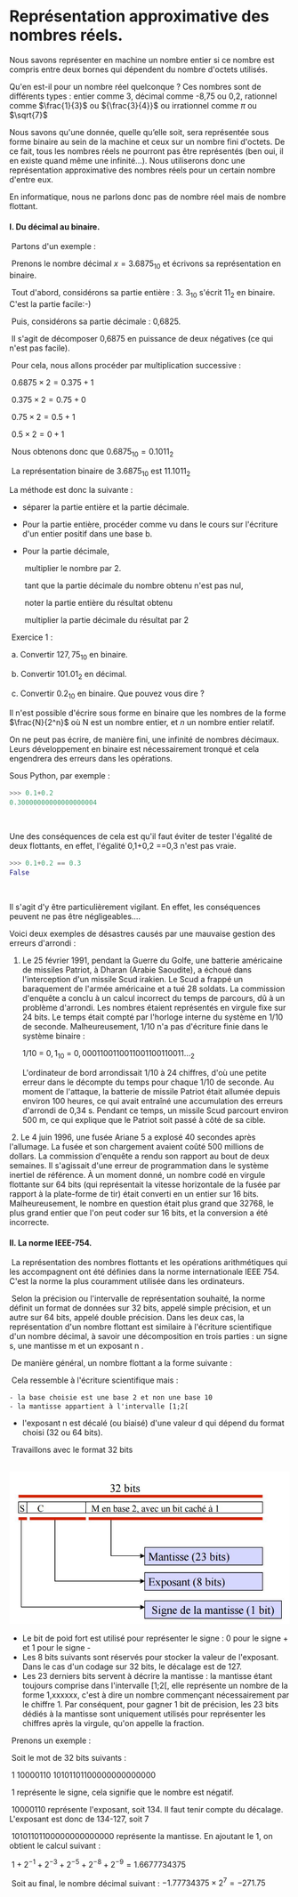 # Représentation approximative des nombres réels.



Nous savons représenter en machine un nombre entier si ce nombre est compris entre deux bornes qui dépendent du nombre d'octets utilisés.

 Qu'en est-il pour un nombre réel quelconque ? Ces nombres sont de différents types : entier comme 3, décimal comme -8,75 ou 0,2, rationnel comme $\frac{1}{3}$ ou ${\frac{3}{4}}$ ou  irrationnel comme $\pi$ ou $\sqrt{7}$

Nous savons qu'une donnée, quelle qu’elle soit, sera représentée sous forme binaire au sein de la machine et ceux sur un nombre fini d'octets. De ce fait, tous les nombres réels ne pourront pas être représentés (ben oui, il en existe quand même une infinité...). Nous utiliserons donc une représentation approximative des nombres réels pour un certain nombre d'entre eux. 

En informatique, nous ne parlons donc pas de nombre réel mais de nombre flottant. 

#### I. Du décimal au binaire.

​	Partons d'un exemple :

​	Prenons le nombre décimal $x=3.6875_{10}$  et écrivons sa représentation en binaire.

​	Tout d'abord, considérons sa partie entière : 3. $3_{10}$ s'écrit  $11_2$ en binaire. C'est la partie facile:-)

​	Puis, considérons sa partie décimale : 0,6825. 

​	Il s'agit de décomposer 0,6875 en puissance de deux négatives (ce qui n'est pas facile). 

​	Pour cela, nous allons procéder par multiplication successive :

​	$0.6875\times2=0.375+1$

​	$0.375\times2=0.75+0$

​	$0.75\times2=0.5+1$

​	$0.5\times2=0+1$

​	Nous obtenons donc que $0.6875_{10}=0.1011_2$

​	La représentation binaire de $3.6875_{10}$ est $11.1011_2$

La méthode est donc la suivante : 

- séparer la partie entière et la partie décimale.

- Pour la partie entière, procéder comme vu dans le cours sur l'écriture d'un entier positif dans une base b.   	

- Pour la partie décimale,	

  ​		multiplier le nombre par 2.  	

  ​		 tant que la partie décimale du nombre obtenu n'est pas nul,  	

  ​			noter la partie entière du résultat obtenu  		

  ​                        multiplier la partie décimale du résultat par 2



​	Exercice 1 :

​	a. Convertir  $127,75_{10}$ en binaire. 

​	b. Convertir  $101.01_2$ en décimal. 

​	c. Convertir  $0.2_{10}$ en binaire. Que pouvez vous dire ?



Il n'est possible d'écrire sous forme en binaire que les nombres de la forme $\frac{N}{2^n}$ où N est un nombre 	entier, et $n$ un nombre entier relatif.

On ne peut pas écrire, de manière fini, une infinité de  nombres décimaux. Leurs développement en 	binaire est nécessairement tronqué et cela engendrera des erreurs dans les opérations. 



Sous Python, par exemple : 

```python
>>> 0.1+0.2
0.30000000000000000004
```

​	



Une des conséquences de cela est qu'il faut éviter de tester l'égalité de deux flottants, en effet, l'égalité 0,1+0,2 ==0,3 n'est pas vraie. 

```python
>>> 0.1+0.2 == 0.3
False
```

​	



Il s'agit d'y être particulièrement vigilant. En effet, les conséquences peuvent ne pas être 	négligeables....

Voici deux exemples de désastres causés par une mauvaise gestion des erreurs d'arrondi :

 1. Le 25 février 1991, pendant la Guerre du Golfe, une batterie américaine de missiles Patriot, à Dharan (Arabie Saoudite), a échoué dans l'interception d'un missile Scud irakien. Le Scud a frappé un baraquement de l'armée américaine et a tué 28 soldats. La commission d'enquête a conclu à un calcul incorrect du temps de parcours, dû à un problème d'arrondi. Les nombres étaient représentés en virgule fixe sur 24 bits. Le temps était compté par l'horloge interne du système en 1/10 de seconde. Malheureusement, 1/10 n'a pas d'écriture finie dans le système binaire : 

    1/10 = $0,1_{10}$ = $0,0001100110011001100110011..._2$

    L'ordinateur de bord arrondissait 1/10 à 24 chiffres, d'où une petite erreur dans le décompte du temps pour chaque 1/10 de seconde. Au moment de l'attaque, la batterie de missile Patriot était allumée depuis environ 100 heures, ce qui avait entraîné une accumulation des erreurs d'arrondi de 0,34 s. 	Pendant ce temps, un missile Scud parcourt environ 500 m, ce qui explique que le Patriot soit passé à côté de sa cible.



​	2. Le 4 juin 1996, une fusée Ariane 5 a explosé 40 secondes après l'allumage. La fusée et son 		 	chargement avaient coûté 500 millions de dollars. La commission d'enquête a rendu son rapport au 	bout de deux semaines. Il s'agissait d'une erreur de programmation dans le système inertiel de 	  	référence. À un moment donné, un nombre codé en virgule flottante sur 64 bits (qui représentait la 	vitesse horizontale de la fusée par rapport à la plate-forme de tir) était converti en un entier sur 16 	bits. Malheureusement, le nombre en question était plus grand que 32768, le plus grand entier que 	l'on peut coder sur 16 bits, et la conversion a été incorrecte.

#### II. La norme IEEE-754.

​	La représentation des nombres flottants et les opérations arithmétiques qui les accompagnent 	  	ont été définies dans la norme internationale IEEE 754. C'est la norme la plus couramment utilisée 	dans les ordinateurs.

​	Selon la précision ou l'intervalle de représentation souhaité, la norme définit un format de 		 	données sur 32 bits, appelé simple précision, et un autre sur 64 bits, appelé double précision. 		  	Dans les deux cas, la représentation d'un nombre flottant est similaire à l'écriture scientifique d'un 	nombre décimal, à savoir une décomposition en trois parties : un signe s, une mantisse m et un 	 	exposant n . 

​	De manière général, un nombre flottant a la forme suivante : 

​	Cela ressemble à l'écriture scientifique mais :

	- la base choisie est une base 2 et non une base 10
	- la mantisse appartient à l'intervalle [1;2[

- l'exposant n est décalé (ou biaisé) d'une valeur d qui dépend du format choisi (32 ou 64 bits).



​	Travaillons avec le format 32 bits 

​	![](/RepresentationsDonnees/IMG/normeIEEE754.jpg)



-  Le bit de poid fort est utilisé pour représenter le signe : 0 pour le signe + et 1 pour le signe -
- Les 8 bits suivants sont réservés pour stocker la valeur de l'exposant. Dans le cas d'un codage sur 32 bits, le décalage est de 127.
- Les 23 derniers bits servent à décrire la mantisse : la mantisse étant toujours comprise dans l'intervalle [1;2[, elle représente un nombre de la forme 1,xxxxxx, c'est à dire un nombre commençant 	nécessairement par le chiffre 1. Par conséquent, pour gagner 1 bit de précision, les 23 bits dédiés à la mantisse sont uniquement utilisés pour représenter les chiffres après la virgule, qu'on appelle la fraction.  	



​	 Prenons un exemple :

​	     Soit le mot de 32 bits suivants :

​	    1 10000110 10101101100000000000000



​	     1 représente le signe, cela signifie que le nombre est négatif.

​	     10000110 représente l'exposant, soit 134. Il faut tenir compte du décalage. L'exposant est donc de 		134-127, soit 7

​	     10101101100000000000000 représente la mantisse. En ajoutant le 1, on obtient le calcul 	      		       suivant : 

​	     $1+2^{-1}+2^{-3}+2^ {-5}+2^{-8}+2^{-9}=1.6677734375$

​	      Soit au final, le nombre décimal suivant : $-1.77734375\times2^7=-271.75$



​		

